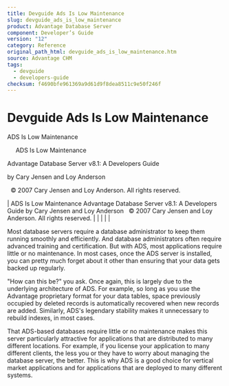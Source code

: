 ```yaml
---
title: Devguide Ads Is Low Maintenance
slug: devguide_ads_is_low_maintenance
product: Advantage Database Server
component: Developer’s Guide
version: "12"
category: Reference
original_path_html: devguide_ads_is_low_maintenance.htm
source: Advantage CHM
tags:
  - devguide
  - developers-guide
checksum: f4690bfe961369a9d61d9f8dea8511c9e50f246f
---
```


# Devguide Ads Is Low Maintenance

ADS Is Low Maintenance

     ADS Is Low Maintenance

Advantage Database Server v8.1: A Developers Guide

by Cary Jensen and Loy Anderson

  © 2007 Cary Jensen and Loy Anderson. All rights reserved.

| ADS Is Low Maintenance  Advantage Database Server v8.1: A Developers Guide  by Cary Jensen and Loy Anderson    © 2007 Cary Jensen and Loy Anderson. All rights reserved. |  |  |  |  |

Most database servers require a database administrator to keep them running smoothly and efficiently. And database administrators often require advanced training and certification. But with ADS, most applications require little or no maintenance. In most cases, once the ADS server is installed, you can pretty much forget about it other than ensuring that your data gets backed up regularly.

"How can this be?" you ask. Once again, this is largely due to the underlying architecture of ADS. For example, so long as you use the Advantage proprietary format for your data tables, space previously occupied by deleted records is automatically recovered when new records are added. Similarly, ADS's legendary stability makes it unnecessary to rebuild indexes, in most cases.

That ADS-based databases require little or no maintenance makes this server particularly attractive for applications that are distributed to many different locations. For example, if you license your application to many different clients, the less you or they have to worry about managing the database server, the better. This is why ADS is a good choice for vertical market applications and for applications that are deployed to many different systems.
